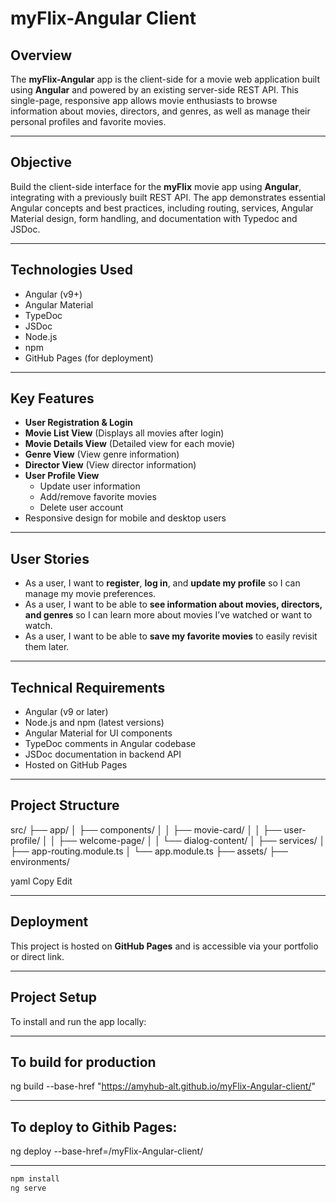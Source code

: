# myFlix-Angular Client

##  Overview

The **myFlix-Angular** app is the client-side for a movie web application built using **Angular** and powered by an existing server-side REST API. This single-page, responsive app allows movie enthusiasts to browse information about movies, directors, and genres, as well as manage their personal profiles and favorite movies.

---

##  Objective

Build the client-side interface for the **myFlix** movie app using **Angular**, integrating with a previously built REST API. The app demonstrates essential Angular concepts and best practices, including routing, services, Angular Material design, form handling, and documentation with Typedoc and JSDoc.

---

##  Technologies Used

- Angular (v9+)
- Angular Material
- TypeDoc
- JSDoc
- Node.js
- npm
- GitHub Pages (for deployment)

---

##  Key Features

- **User Registration & Login**
- **Movie List View** (Displays all movies after login)
- **Movie Details View** (Detailed view for each movie)
- **Genre View** (View genre information)
- **Director View** (View director information)
- **User Profile View**
  - Update user information
  - Add/remove favorite movies
  - Delete user account
- Responsive design for mobile and desktop users

---

##  User Stories

- As a user, I want to **register**, **log in**, and **update my profile** so I can manage my movie preferences.
- As a user, I want to be able to **see information about movies, directors, and genres** so I can learn more about movies I’ve watched or want to watch.
- As a user, I want to be able to **save my favorite movies** to easily revisit them later.

---

##  Technical Requirements

- Angular (v9 or later)
- Node.js and npm (latest versions)
- Angular Material for UI components
- TypeDoc comments in Angular codebase
- JSDoc documentation in backend API
- Hosted on GitHub Pages

---

##  Project Structure

src/ ├── app/ │ ├── components/ │ │ ├── movie-card/ │ │ ├── user-profile/ │ │ ├── welcome-page/ │ │ └── dialog-content/ │ ├── services/ │ ├── app-routing.module.ts │ └── app.module.ts ├── assets/ ├── environments/

yaml
Copy
Edit

---

##  Deployment

This project is hosted on **GitHub Pages** and is accessible via your portfolio or direct link.

---

##  Project Setup

To install and run the app locally:

---

##  To build for production

ng build --base-href "https://amyhub-alt.github.io/myFlix-Angular-client/"


---
##  To deploy to Githib Pages:

ng deploy --base-href=/myFlix-Angular-client/


---



```bash
npm install
ng serve

